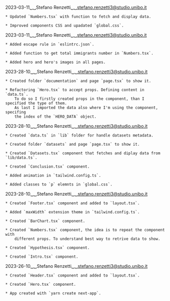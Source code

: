 2023-03-11␣␣Stefano Renzetti␣␣<stefano.renzetti3@studio.unibo.it>

    * Updated `Numbers.tsx` with function to fetch and display data.

    * Improved components CSS and upadated `global.css`.

2023-03-11␣␣Stefano Renzetti␣␣<stefano.renzetti3@studio.unibo.it>

    * Added escape rule in `eslintrc.json`.

    * Added function to get total immigrants number in `Numbers.tsx`.

    * Added hero and hero's images in all pages.

2023-28-10␣␣Stefano Renzetti␣␣<stefano.renzetti3@studio.unibo.it>

    * Created folder `documentation` and page `page.tsx` to show it.

    * Refactoring `Hero.tsx` to accept props. Defining content in `data.ts`.
        To do so I firstly created props in the component, than I specified the type of them.
        As last I imported the data also where I'm using the component, specifing
        the index of the `HERO_DATA` object.

2023-28-10␣␣Stefano Renzetti␣␣<stefano.renzetti3@studio.unibo.it>

    * Created `data.ts` in `lib` folder for handle datasets metadata.

    * Created folder `datasets` and page `page.tsx` to show it.

    * Created `Datasets.tsx` component that fetches and diplay data from `lib/data.ts`.

    * Created `Conclusion.tsx` component.

    * Added animation in `tailwind.config.ts`.

    * Added classes to `p` elemnts in `global.css`.

2023-28-10␣␣Stefano Renzetti␣␣<stefano.renzetti3@studio.unibo.it>

    * Created `Footer.tsx` component and added to `layout.tsx`.

    * Added `maxWidth` extension theme in `tailwind.config.ts`.

    * Created `BarChart.tsx` component.

    * Created `Numbers.tsx` component, the idea is to repeat the component with
        different props. To understand best way to retrive data to show.

    * Created `Hypothesis.tsx` component.

    * Created `Intro.tsx` component.

2023-26-10␣␣Stefano Renzetti␣␣<stefano.renzetti3@studio.unibo.it>

    * Created `Header.tsx` component and added to `layout.tsx`.

    * Created `Hero.tsx` component.

    * App created with `yarn create next-app`.